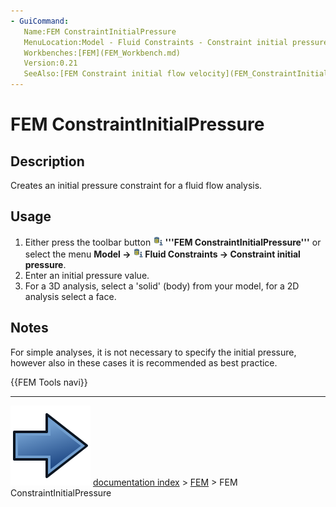 ```yaml
---
- GuiCommand:
   Name:FEM ConstraintInitialPressure
   MenuLocation:Model - Fluid Constraints - Constraint initial pressure
   Workbenches:[FEM](FEM_Workbench.md)
   Version:0.21
   SeeAlso:[FEM Constraint initial flow velocity](FEM_ConstraintInitialFlowVelocity.md)
---
```


# FEM ConstraintInitialPressure

## Description

Creates an initial pressure constraint for a fluid flow analysis.

## Usage

1.  Either press the toolbar button **<img src="images/FEM_ConstraintInitialPressure.svg" width=16px> '''FEM ConstraintInitialPressure'''** or select the menu **Model →  <img src="images/FEM_ConstraintInitialPressure.svg" width=16px> Fluid Constraints → Constraint initial pressure**.
2.  Enter an initial pressure value.
3.  For a 3D analysis, select a \'solid\' (body) from your model, for a 2D analysis select a face.

## Notes

For simple analyses, it is not necessary to specify the initial pressure, however also in these cases it is recommended as best practice.




 {{FEM Tools navi}}



---
![](images/Button_right.svg) [documentation index](../README.md) > [FEM](Category_FEM.md) > FEM ConstraintInitialPressure
